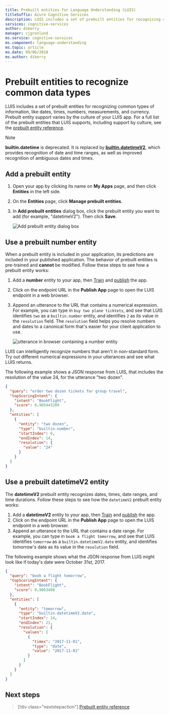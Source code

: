 ```yaml
---
title: Prebuilt entities for Language Understanding (LUIS) 
titleSuffix: Azure Cognitive Services
description: LUIS includes a set of prebuilt entities for recognizing common types of information, like dates, times, numbers, measurements and currency. Prebuilt entity support varies by the culture of your LUIS app. 
services: cognitive-services
author: diberry
manager: cjgronlund
ms.service: cognitive-services
ms.component: language-understanding
ms.topic: article
ms.date: 09/06/2018
ms.author: diberry
---
```


# Prebuilt entities to recognize common data types

LUIS includes a set of prebuilt entities for recognizing common types of information, like dates, times, numbers, measurements, and currency. Prebuilt entity support varies by the culture of your LUIS app. For a full list of the prebuilt entities that LUIS supports, including support by culture, see the [prebuilt entity reference](./luis-reference-prebuilt-entities.md).

> [!NOTE]
> **builtin.datetime** is deprecated. It is replaced by [**builtin.datetimeV2**](luis-reference-prebuilt-datetimev2.md), which provides recognition of date and time ranges, as well as improved recognition of ambiguous dates and times.

## Add a prebuilt entity

1. Open your app by clicking its name on **My Apps** page, and then click **Entities** in the left side. 
2. On the **Entities** page, click **Manage prebuilt entities**.

3. In **Add prebuilt entities** dialog box, click the prebuilt entity you want to add (for example, "datetimeV2"). Then click **Save**.

    ![Add prebuilt entity dialog box](./media/luis-use-prebuilt-entity/add-prebuilt-entity-dialog.png)

## Use a prebuilt number entity
When a prebuilt entity is included in your application, its predictions are included in your published application. 
The behavior of prebuilt entities is pre-trained and **cannot** be modified. Follow these steps to see how a prebuilt entity works:

1. Add a **number** entity to your app, then [Train](luis-interactive-test.md) and [publish](luis-how-to-publish-app.md) the app.
2. Click on the endpoint URL in the **Publish App** page to open the LUIS endpoint in a web browser. 
3. Append an utterance to the URL that contains a numerical expression. For example, you can type in `buy two plane ticktets`, and see that LUIS identifies `two` as a `builtin.number` entity, and identifies `2` as its value in the `resolution` field. The `resolution` field helps you resolve numbers and dates to a canonical form that's easier for your client application to use. 

    ![utterance in browser containing a number entity](./media/luis-use-prebuilt-entity/browser-query.png)

LUIS can intelligently recognize numbers that aren't in non-standard form. Try out different numerical expressions in your utterances and see what LUIS returns.

The following example shows a JSON response from LUIS, that includes the resolution of the value 24, for the utterance "two dozen".

```json
{
  "query": "order two dozen tickets for group travel",
  "topScoringIntent": {
    "intent": "BookFlight",
    "score": 0.905443209
  },
  "entities": [
    {
      "entity": "two dozen",
      "type": "builtin.number",
      "startIndex": 6,
      "endIndex": 14,
      "resolution": {
        "value": "24"
      }
    }
  ]
}
```
## Use a prebuilt datetimeV2 entity
The **datetimeV2** prebuilt entity recognizes dates, times, date ranges, and time durations. Follow these steps to see how the `datetimeV2` prebuilt entity works:

1. Add a **datetimeV2** entity to your app, then [Train](luis-interactive-test.md) and [publish](luis-how-to-publish-app.md) the app.
2. Click on the endpoint URL in the **Publish App** page to open the LUIS endpoint in a web browser. 
3. Append an utterance to the URL that contains a date range. For example, you can type in `book a flight tomorrow`, and see that LUIS identifies `tomorrow` as a `builtin.datetimeV2.date` entity, and identifies tomorrow's date as its value in the `resolution` field. 

The following example shows what the JSON response from LUIS might look like if today's date were October 31st, 2017.

```json
{
  "query": "book a flight tomorrow",
  "topScoringIntent": {
    "intent": "BookFlight",
    "score": 0.9063408
  },
  "entities": [
    {
      "entity": "tomorrow",
      "type": "builtin.datetimeV2.date",
      "startIndex": 14,
      "endIndex": 21,
      "resolution": {
        "values": [
          {
            "timex": "2017-11-01",
            "type": "date",
            "value": "2017-11-01"
          }
        ]
      }
    }
  ]
}
```

## Next steps
> [!div class="nextstepaction"]
> [Prebuilt entity reference](./luis-reference-prebuilt-entities.md)
